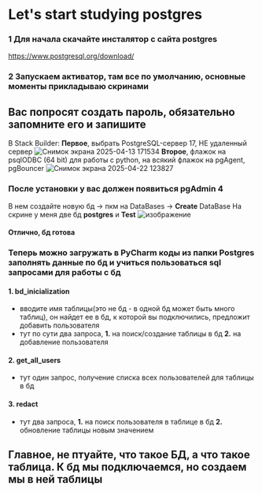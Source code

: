 # Let's start studying postgres
### 1 Для начала скачайте инсталятор с сайта **postgres** 
https://www.postgresql.org/download/
### 2 Запускаем активатор, там все по умолчанию, основные моменты прикладываю скринами

## Вас попросят создать пароль, обязательно запомните его и запишите

В Stack Builder:
**Первое**, выбрать PostgreSQL-сервер 17, НЕ удаленный сервер 
![Снимок экрана 2025-04-13 171534](https://github.com/user-attachments/assets/b5340cf6-d1d0-48f0-a3b5-98e6cb74d530)
**Второе**, флажок на psqlODBC (64 bit) для работы с python, на всякий флажок на pgAgent, pgBouncer
![Снимок экрана 2025-04-22 123827](https://github.com/user-attachments/assets/1a45e829-b11e-436f-90a9-3ed800329b0a)

### После установки у вас должен появиться pgAdmin 4

В нем создайте новую бд -> пкм на DataBases -> **Create** DataBase 
На скрине у меня две бд **postgres** и **Test**
![изображение](https://github.com/user-attachments/assets/4221245e-db43-49d2-b724-9dba31f8cb66)

#### Отлично, бд готова

### Теперь можно загружать в PyCharm коды из папки Postgres заполнять данные по бд и учиться пользоваться sql запросами для работы с бд

#### 1. bd_inicialization 
- вводите имя таблицы(это не бд - в одной бд может быть много таблиц), он найдет ее в бд, к которой вы подключились, предложит добавить пользователя
- тут по сути два запроса, **1.** на поиск/создание таблицы в бд **2.** на добавление пользователя

#### 2. get_all_users 
- тут один запрос, получение списка всех пользователей для таблицы в бд

#### 3. redact 
- тут два запроса, **1.** на поиск пользователя в таблице в бд **2.** обновление таблицы новым значением

## Главное, не птуайте, что такое БД, а что такое таблица. К бд мы подключаемся, но создаем мы в ней таблицы
